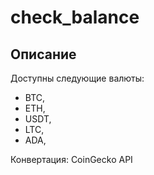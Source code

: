 # check_balance

## Описание

Доступны следующие валюты:

- BTC,
- ETH,
- USDT,
- LTC,
- ADA,

Конвертация: CoinGecko API
